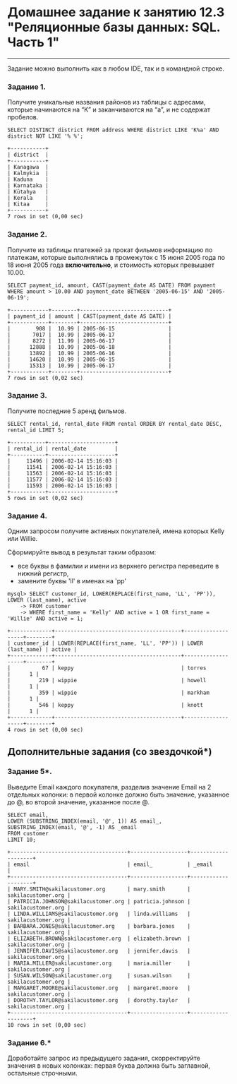 # Домашнее задание к занятию 12.3 "Реляционные базы данных: SQL. Часть 1"

---

Задание можно выполнить как в любом IDE, так и в командной строке.

### Задание 1.

Получите уникальные названия районов из таблицы с адресами, которые начинаются на “K” и заканчиваются на “a”, и не содержат пробелов.
```
SELECT DISTINCT district FROM address WHERE district LIKE 'K%a' AND district NOT LIKE '% %';
```
```
+-----------+
| district  |
+-----------+
| Kanagawa  |
| Kalmykia  |
| Kaduna    |
| Karnataka |
| Kütahya   |
| Kerala    |
| Kitaa     |
+-----------+
7 rows in set (0,00 sec)
```

### Задание 2.

Получите из таблицы платежей за прокат фильмов информацию по платежам, которые выполнялись в промежуток с 15 июня 2005 года по 18 июня 2005 года **включительно**, и стоимость которых превышает 10.00.
```
SELECT payment_id, amount, CAST(payment_date AS DATE) FROM payment WHERE amount > 10.00 AND payment_date BETWEEN '2005-06-15' AND '2005-06-19';
```
```
+------------+--------+----------------------------+
| payment_id | amount | CAST(payment_date AS DATE) |
+------------+--------+----------------------------+
|        908 |  10.99 | 2005-06-15                 |
|       7017 |  10.99 | 2005-06-17                 |
|       8272 |  11.99 | 2005-06-17                 |
|      12888 |  10.99 | 2005-06-18                 |
|      13892 |  10.99 | 2005-06-16                 |
|      14620 |  10.99 | 2005-06-15                 |
|      15313 |  10.99 | 2005-06-17                 |
+------------+--------+----------------------------+
7 rows in set (0,02 sec)
```
### Задание 3.

Получите последние 5 аренд фильмов.
```
SELECT rental_id, rental_date FROM rental ORDER BY rental_date DESC, rental_id LIMIT 5;
```
```
+-----------+---------------------+
| rental_id | rental_date         |
+-----------+---------------------+
|     11496 | 2006-02-14 15:16:03 |
|     11541 | 2006-02-14 15:16:03 |
|     11563 | 2006-02-14 15:16:03 |
|     11577 | 2006-02-14 15:16:03 |
|     11593 | 2006-02-14 15:16:03 |
+-----------+---------------------+
5 rows in set (0,02 sec)
```
### Задание 4.

Одним запросом получите активных покупателей, имена которых Kelly или Willie. 

Сформируйте вывод в результат таким образом:
- все буквы в фамилии и имени из верхнего регистра переведите в нижний регистр,
- замените буквы 'll' в именах на 'pp'
```
mysql> SELECT customer_id, LOWER(REPLACE(first_name, 'LL', 'PP')), LOWER (last_name), active
    -> FROM customer 
    -> WHERE first_name = 'Kelly' AND active = 1 OR first_name = 'Willie' AND active = 1;
```
```
+-------------+----------------------------------------+-------------------+--------+
| customer_id | LOWER(REPLACE(first_name, 'LL', 'PP')) | LOWER (last_name) | active |
+-------------+----------------------------------------+-------------------+--------+
|          67 | keppy                                  | torres            |      1 |
|         219 | wippie                                 | howell            |      1 |
|         359 | wippie                                 | markham           |      1 |
|         546 | keppy                                  | knott             |      1 |
+-------------+----------------------------------------+-------------------+--------+
4 rows in set (0,00 sec)
```

## Дополнительные задания (со звездочкой*)

### Задание 5*.

Выведите Email каждого покупателя, разделив значение Email на 2 отдельных колонки: в первой колонке должно быть значение, указанное до @, во второй значение, указанное после @.

```
SELECT email,
LOWER (SUBSTRING_INDEX(email, '@', 1)) AS email_,
SUBSTRING_INDEX(email, '@', -1) AS _email
FROM customer
LIMIT 10;
```
```
+-------------------------------------+------------------+--------------------+
| email                               | email_           | _email             |
+-------------------------------------+------------------+--------------------+
| MARY.SMITH@sakilacustomer.org       | mary.smith       | sakilacustomer.org |
| PATRICIA.JOHNSON@sakilacustomer.org | patricia.johnson | sakilacustomer.org |
| LINDA.WILLIAMS@sakilacustomer.org   | linda.williams   | sakilacustomer.org |
| BARBARA.JONES@sakilacustomer.org    | barbara.jones    | sakilacustomer.org |
| ELIZABETH.BROWN@sakilacustomer.org  | elizabeth.brown  | sakilacustomer.org |
| JENNIFER.DAVIS@sakilacustomer.org   | jennifer.davis   | sakilacustomer.org |
| MARIA.MILLER@sakilacustomer.org     | maria.miller     | sakilacustomer.org |
| SUSAN.WILSON@sakilacustomer.org     | susan.wilson     | sakilacustomer.org |
| MARGARET.MOORE@sakilacustomer.org   | margaret.moore   | sakilacustomer.org |
| DOROTHY.TAYLOR@sakilacustomer.org   | dorothy.taylor   | sakilacustomer.org |
+-------------------------------------+------------------+--------------------+
10 rows in set (0,00 sec)
```

### Задание 6.*
Доработайте запрос из предыдущего задания, скорректируйте значения в новых колонках: первая буква должна быть заглавной, остальные строчными.
